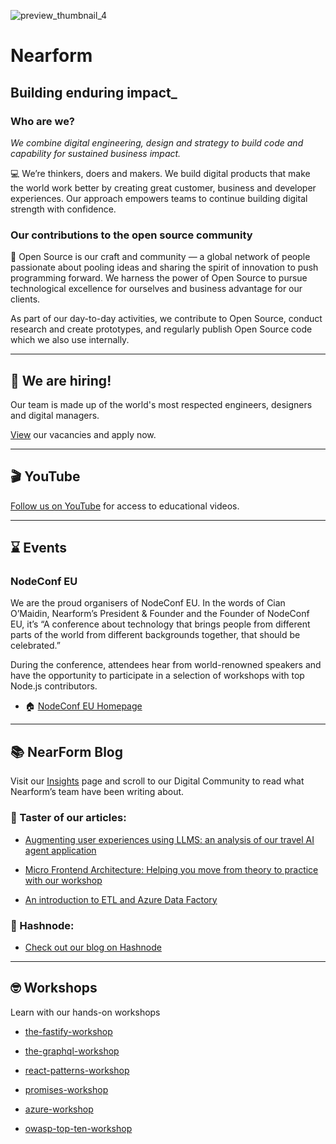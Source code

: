![preview_thumbnail_4](https://github.com/nearform/.github/assets/110472631/c8d57b9d-e30b-49af-a522-cd52533fb0a7)

# Nearform
## Building enduring impact_ 

### Who are we? 

*​​We combine digital engineering, design and strategy to build code and capability for sustained business impact.*

:computer: We’re thinkers, doers and makers. We build digital products that make the world work better by creating great customer, business and developer experiences. Our approach empowers teams to continue building digital strength with confidence. 

### Our contributions to the open source community

:busts_in_silhouette: Open Source is our craft and community — a global network of people passionate about pooling ideas and sharing the spirit of innovation to push programming forward. We harness the power of Open Source to pursue technological excellence for ourselves and business advantage for our clients.

As part of our day-to-day activities, we contribute to Open Source, conduct research and create prototypes, and regularly publish Open Source code which we also use internally.

---

## :round_pushpin: We are hiring!

Our team is made up of the world's most respected engineers, designers and digital managers. 

[View](https://www.nearform.com/careers/) our vacancies and apply now. 

---

## :clapper: YouTube
[Follow us on YouTube](https://www.youtube.com/c/nearForm/featured) for access to educational videos. 

---

## :hourglass: Events

### NodeConf EU

We are the proud organisers of NodeConf EU. In the words of Cian O’Maidin, Nearform’s President & Founder and the Founder of NodeConf EU, it’s “A conference about technology that brings people from different parts of the world from different backgrounds together, that should be celebrated.” 

During the conference, attendees hear from world-renowned speakers and have the opportunity to participate in a selection of workshops with top Node.js contributors.

- :house: [NodeConf EU Homepage](https://www.nodeconf.eu/)

---

## :books: NearForm Blog 

Visit our [Insights](https://nearform.com/insights/) page and scroll to our Digital Community to read what Nearform’s team have been writing about.

### :tada: Taster of our articles:

- [Augmenting user experiences using LLMS: an analysis of our travel AI agent application](https://nearform.com/digital-community/augmenting-user-experiences-using-llms-an-analysis-of-our-travel-ai-agent-application)

- [Micro Frontend Architecture: Helping you move from theory to practice with our workshop](https://nearform.com/digital-community/micro-frontend-architecture-helping-you-move-from-theory-to-practice-with-our-workshop)

- [An introduction to ETL and Azure Data Factory](https://nearform.com/digital-community/an-introduction-to-etl-and-azure-data-factory)

### :large_blue_diamond: Hashnode:

- [Check out our blog on Hashnode](https://nearform.hashnode.dev)

---

## 🤓 Workshops
Learn with our hands-on workshops

- [the-fastify-workshop](https://github.com/nearform/the-fastify-workshop)

- [the-graphql-workshop](https://github.com/nearform/the-graphql-workshop)

- [react-patterns-workshop](https://github.com/nearform/react-patterns-workshop)

- [promises-workshop](https://github.com/nearform/promises-workshop)

- [azure-workshop](https://github.com/nearform/azure-workshop)

- [owasp-top-ten-workshop](https://github.com/nearform/owasp-top-ten-workshop)
